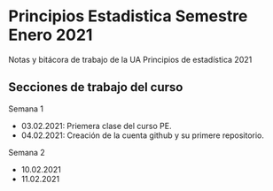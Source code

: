 # Principios Estadistica Semestre Enero 2021
Notas y bitácora de trabajo de la UA Principios de estadística 2021


## Secciones de trabajo del curso

Semana 1
+ 03.02.2021: Priemera clase del curso PE.
+ 04.02.2021: Creación de la cuenta github y su primere repositorio.

Semana 2
+ 10.02.2021
+ 11.02.2021
